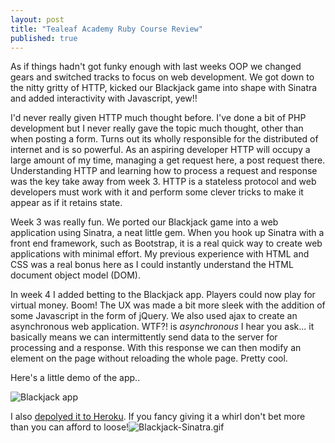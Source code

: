 ```yaml
---
layout: post
title: "Tealeaf Academy Ruby Course Review"
published: true
---
```


As if things hadn't got funky enough with last weeks OOP we changed gears and switched tracks to focus on web development. We got down to the nitty gritty of HTTP, kicked our Blackjack game into shape with Sinatra and added interactivity with Javascript, yew!!

I'd never really given HTTP much thought before. I've done a bit of PHP development but I never really gave the topic much thought, other than when posting a form. Turns out its wholly responsible for the distributed of internet and is so powerful. As an aspiring developer HTTP will occupy a large amount of my time, managing a get request here, a post request there. Understanding HTTP and learning how to process a request and response was the key take away from week 3. HTTP is a stateless protocol and web developers must work with it and perform some clever tricks to make it appear as if it retains state.

Week 3 was really fun. We ported our Blackjack game into a web application using Sinatra, a neat little gem. When you hook up Sinatra with a front end framework, such as Bootstrap, it is a real quick way to create web applications with minimal effort. My previous experience with HTML and CSS was a real bonus here as I could instantly understand the HTML document object model (DOM).

In week 4 I added betting to the Blackjack app. Players could now play for virtual money. Boom! The UX was made a bit more sleek with the addition of some Javascript in the form of jQuery. We also used ajax to create an asynchronous web application. WTF?! is _asynchronous_ I hear you ask... it basically means we can intermittently send data to the server for processing and a response. With this response we can then modify an element on the page without reloading the whole page. Pretty cool.

Here's a little demo of the app..

![Blackjack app]({{site.baseurl}}/_posts/Blackjack-Sinatra.gif)

I also [depolyed it to Heroku](http://sleepy-sea-1270.herokuapp.com). If you fancy giving it a whirl don't bet more than you can afford to loose!![Blackjack-Sinatra.gif]({{site.baseurl}}/_posts/Blackjack-Sinatra.gif)
